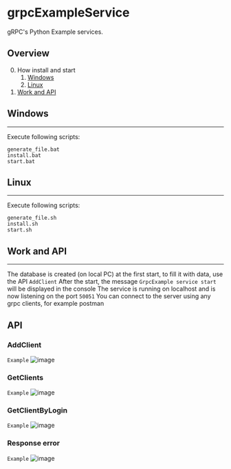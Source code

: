 # grpcExampleService
gRPC's Python Example services.
## Overview

0. How install and start
    1. [Windows](#Windows)
    2. [Linux](#Linux)
1. [Work and API](#Work-and-API)

## Windows
____
  Execute following scripts:
  ```
  generate_file.bat
  install.bat
  start.bat
  ```
  
## Linux
____
  Execute following scripts:
  ```
  generate_file.sh
  install.sh
  start.sh
 ```
## Work and API
____
The database is created (on local PC) at the first start, to fill it with data, use the API ``` AddClient ``` 
After the start, the message ``` GrpcExample service start ``` will be displayed in the console
The service is running on localhost and is now listening on the port ``` 50051 ```
You can connect to the server using any grpc clients, for example postman
  ## API
  ### AddClient
  ``` Example ```
  ![image](https://user-images.githubusercontent.com/29360277/193614940-9249afc0-1bbd-4acd-b5d9-c198b901440b.png)
  
  ### GetClients
  ``` Example ```
  ![image](https://user-images.githubusercontent.com/29360277/193615167-73d7f20d-38f7-444b-b75d-bd27ee7fabd5.png)
  
  ### GetClientByLogin
  ``` Example ```
  ![image](https://user-images.githubusercontent.com/29360277/193615477-f6e6837f-2732-4850-a41a-cdc47ae82b74.png)

  ### Response error
  ``` Example ```
  ![image](https://user-images.githubusercontent.com/29360277/193616015-cbc33c33-6012-47c0-92cc-604dc72dc972.png)

  

  
